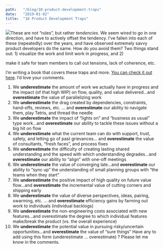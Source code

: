 ```yaml
---
path:	"/blog/10-product-development-traps"
date:	"2019-01-02"
title:	"10 Product Development Traps"
---
```


![](/images/1*QaTue7XbJqpB_vxPpNbmyw.jpeg)These are not “rules”, but rather *tendencies*. We seem wired to go in one direction, and have to actively offset the tendency. I’ve fallen into each of these (repeatedly) over the years, and have observed extremely savvy product developers do the same. How do you avoid them? Two things stand out: 1) visualize the work and limit work in progress, and 2)

 make it safe for team members to call out tensions, lack of coherence, etc.

I’m writing a book that covers these traps and more. [You can check it out here](https://docs.google.com/document/d/1oNIcstoV0wbEeOBITIG5XP1lbbugaNj7AfoIe0zI7Ss/edit?usp=sharing). I’d love your comments.

1. We **underestimate** the amount of work we actually have in progress and the impact (of that high WIP) on flow, quality, and value delivered…and **overestimate** the value of parallelizing work
2. We **underestimate** the drag created by dependencies, constraints, hand-offs, reviews, etc. … and **overestimate** our ability to navigate them, play Tetris, and thread the needle
3. We **underestimate** the impact of “lights on” and “business as usual” type work…and **overestimate** our ability to tackle these issues without a big hit on flow
4. We **underestimate** what the current team can do with support, trust, safety, and letting go of past grievances… and **overestimate** the value of consultants, “fresh faces”, and process fixes
5. We **underestimate** the difficulty of creating lasting shared understanding and the speed with which understanding degrades…and **overestimate** our ability to “align” with one-off meetings
6. We **underestimate** the value of converging late…and **overestimate** our ability to “sync up” the understanding of small planning groups with “the teams when they start”
7. We **underestimate** the positive impact of high quality on future value flow…and **overestimate** the incremental value of cutting corners and shipping early
8. We **underestimate** the value of diverse perspectives, ideas, pairing, swarming, etc. … and **overestimate** efficiency gains by farming out work to individuals (individual backlogs)
9. We **underestimate** the non-engineering costs associated with new features…and overestimate the degree to which individual features make/break the product (vs. the overall experience)
10. We **underestimate** the potential value in pursuing risky/uncertain opportunities…and **overestimate** the value of “sure things”
Have any to add using this form (underestimate … overestimate) ? Please let me know in the comments.

